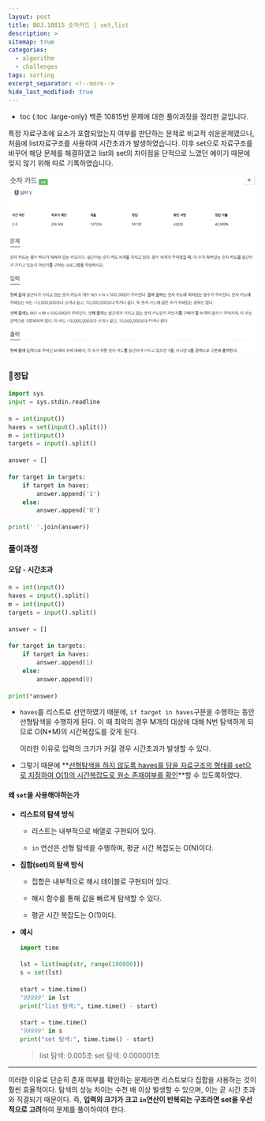 ```yaml
---
layout: post
title: BOJ.10815 숫자카드 | set,list
description: >
sitemap: true
categories: 
  - algorithm
  - challenges
tags: sorting
excerpt_separator: <!--more-->
hide_last_modified: true
---
```

* toc
{:toc .large-only}
백준 10815번 문제에 대한 풀이과정을 정리한 글입니다.

특정 자료구조에 요소가 포함되었는지 여부를 판단하는 문제로 비교적 쉬운문제였으나, 처음에 list자료구조를 사용하여 시간초과가 발생하였습니다. 이후 set으로 자료구조를 바꾸어 해당 문제를 해결하였고 list와 set의 차이점을 단적으로 느꼈던 예이기 때문에 잊지 않기 위해 따로 기록하였습니다.

<!--more-->

![image-20250405191809831](../../../images/2025-04-05-01Boj10815/image-20250405191809831.png)

### 📌정답
```python
import sys
input = sys.stdin.readline

n = int(input())
haves = set(input().split())
m = int(input())
targets = input().split()

answer = []

for target in targets:
    if target in haves:
        answer.append('1')
    else:
        answer.append('0')

print(' '.join(answer))
```

### 풀이과정

#### 오답 - 시간초과

```python
n = int(input())
haves = input().split()
m = int(input())
targets = input().split()

answer = []

for target in targets:
    if target in haves:
        answer.append(1)
    else:
        answer.append(0)

print(*answer)
```

- `haves`를 리스트로 선언하였기 때문에, `if target in haves`구문을 수행하는 동안 선형탐색을 수행하게 된다. 이 때 최악의 경우 M개의 대상에 대해 N번 탐색하게 되므로 O(N*M)의 시간복잡도를 갖게 된다.

  이러한 이유로 입력의 크기가 커질 경우 시간초과가 발생할 수 있다.

- 그렇기 때문에 **<u>선형탐색을 하지 않도록 haves를 담을 자료구조의 형태를 set으로 지정하여 O(1)의 시간복잡도로 원소 존재여부를 확인</u>**할 수 있도록하였다.

#### 왜 `set`을 사용해야하는가

* **리스트의 탐색 방식**

  - 리스트는 내부적으로 배열로 구현되어 있다.

  - `in` 연산은 선형 탐색을 수행하며, 평균 시간 복잡도는 O(N)이다.


* **집합(set)의 탐색 방식**

  - 집합은 내부적으로 해시 테이블로 구현되어 있다.

  - 해시 함수를 통해 값을 빠르게 탐색할 수 있다.

  - 평균 시간 복잡도는 O(1)이다.

* **예시**

  ```python
  import time
  
  lst = list(map(str, range(100000)))
  s = set(lst)
  
  start = time.time()
  "99999" in lst
  print("list 탐색:", time.time() - start)
  
  start = time.time()
  "99999" in s
  print("set 탐색:", time.time() - start)
  ```

  > list 탐색: 0.005초
  > set 탐색: 0.000001초

---

이러한 이유로 단순히 존재 여부를 확인하는 문제라면 리스트보다 집합을 사용하는 것이 훨씬 효율적이다. 탐색의 성능 차이는 수천 배 이상 발생할 수 있으며, 이는 곧 시간 초과와 직결되기 때문이다. 즉, **입력의 크기가 크고 `in`연산이 반복되는 구조라면 set을 우선적으로 고려**하여 문제를 풀이하여야 한다.
